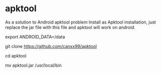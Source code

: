# apktool
As a solution to Android apktool problem
Install as Apktool installation, just replace the jar file with this file and apktool will work on android.

export ANDROID_DATA=/data

git clone https://github.com/canxx99/apktool

cd apktool

mv apktool.jar /usr/local/bin
